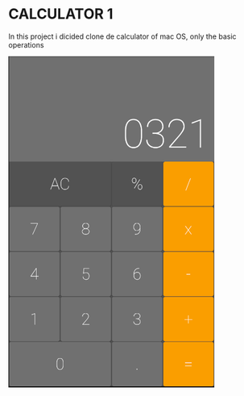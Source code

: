 # CALCULATOR 1 

In this project i dicided clone de calculator of mac OS, only the basic operations

![The image of calculator that i made](/assets/calculator_UI.PNG)